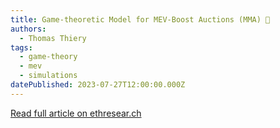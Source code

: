 ```yaml
---
title: Game-theoretic Model for MEV-Boost Auctions (MMA) 🥊
authors:
  - Thomas Thiery
tags:
  - game-theory
  - mev
  - simulations
datePublished: 2023-07-27T12:00:00.000Z
---
```


[Read full article on ethresear.ch](https://ethresear.ch/t/game-theoretic-model-for-mev-boost-auctions-mma/16206)
